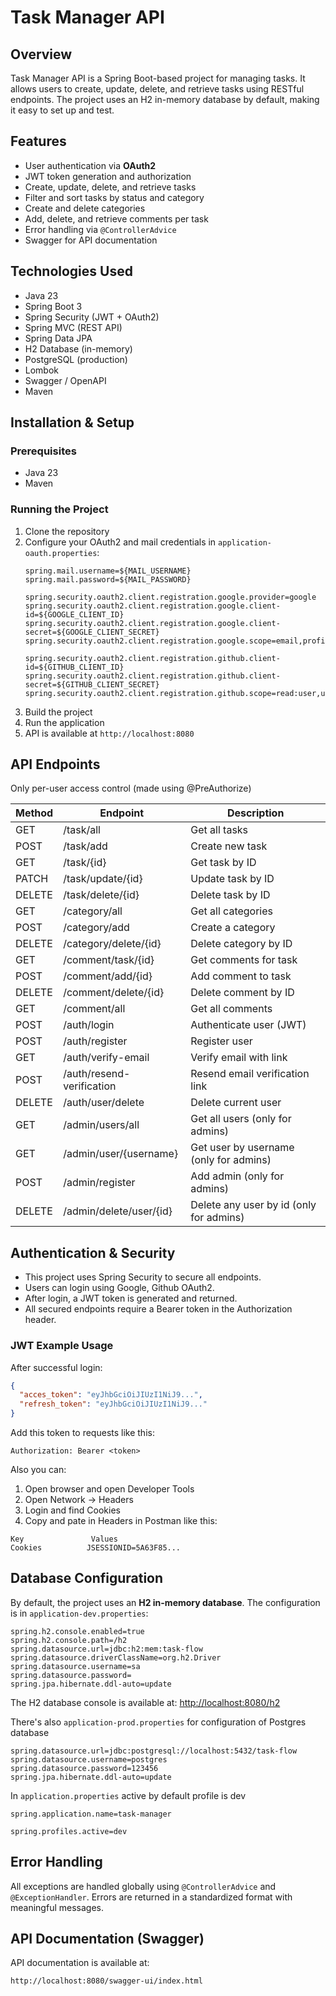 # Task Manager API

## Overview
Task Manager API is a Spring Boot-based project for managing tasks. It allows users to create, update, delete, and retrieve tasks using RESTful endpoints. The project uses an H2 in-memory database by default, making it easy to set up and test.

## Features
- User authentication via **OAuth2**
- JWT token generation and authorization
- Create, update, delete, and retrieve tasks
- Filter and sort tasks by status and category
- Create and delete categories
- Add, delete, and retrieve comments per task
- Error handling via `@ControllerAdvice`
- Swagger for API documentation

## Technologies Used
- Java 23
- Spring Boot 3
- Spring Security (JWT + OAuth2)
- Spring MVC (REST API)
- Spring Data JPA
- H2 Database (in-memory)
- PostgreSQL (production)
- Lombok
- Swagger / OpenAPI
- Maven

## Installation & Setup

### Prerequisites
- Java 23
- Maven

### Running the Project

1. Clone the repository
2. Configure your OAuth2 and mail credentials in `application-oauth.properties`:
    ```properties
    spring.mail.username=${MAIL_USERNAME}
    spring.mail.password=${MAIL_PASSWORD}

    spring.security.oauth2.client.registration.google.provider=google
    spring.security.oauth2.client.registration.google.client-id=${GOOGLE_CLIENT_ID}
    spring.security.oauth2.client.registration.google.client-secret=${GOOGLE_CLIENT_SECRET}
    spring.security.oauth2.client.registration.google.scope=email,profile

    spring.security.oauth2.client.registration.github.client-id=${GITHUB_CLIENT_ID}
    spring.security.oauth2.client.registration.github.client-secret=${GITHUB_CLIENT_SECRET}
    spring.security.oauth2.client.registration.github.scope=read:user,user:email
    ```
3. Build the project
4. Run the application
5. API is available at `http://localhost:8080`

## API Endpoints
Only per-user access control (made using @PreAuthorize)

| Method | Endpoint                  | Description                             |
|--------|---------------------------|-----------------------------------------|
| GET    | /task/all                 | Get all tasks                           |
| POST   | /task/add                 | Create new task                         |
| GET    | /task/{id}                | Get task by ID                          |
| PATCH  | /task/update/{id}         | Update task by ID                       |
| DELETE | /task/delete/{id}         | Delete task by ID                       |
| GET    | /category/all             | Get all categories                      |
| POST   | /category/add             | Create a category                       |
| DELETE | /category/delete/{id}     | Delete category by ID                   |
| GET    | /comment/task/{id}        | Get comments for task                   |
| POST   | /comment/add/{id}         | Add comment to task                     |
| DELETE | /comment/delete/{id}      | Delete comment by ID                    |
| GET    | /comment/all              | Get all comments                        |
| POST   | /auth/login               | Authenticate user (JWT)                 |
| POST   | /auth/register            | Register user                           |
| GET    | /auth/verify-email        | Verify email with link                  |
| POST   | /auth/resend-verification | Resend email verification link          |
| DELETE | /auth/user/delete         | Delete current user                     |
| GET    | /admin/users/all          | Get all users (only for admins)         |
| GET    | /admin/user/{username}    | Get user by username (only for admins)  |
| POST   | /admin/register           | Add admin (only for admins)             |
| DELETE | /admin/delete/user/{id}   | Delete any user by id (only for admins) |





## Authentication & Security

- This project uses Spring Security to secure all endpoints.
- Users can login using Google, Github OAuth2.
- After login, a JWT token is generated and returned.
- All secured endpoints require a Bearer token in the Authorization header.

### JWT Example Usage

After successful login:

```json
{
  "acces_token": "eyJhbGciOiJIUzI1NiJ9...",
  "refresh_token": "eyJhbGciOiJIUzI1NiJ9..."
}
```

Add this token to requests like this:

```
Authorization: Bearer <token>
```

Also you can:
1. Open browser and open Developer Tools
2. Open Network -> Headers
3. Login and find Cookies
4. Copy and pate in Headers in Postman like this:
```
Key               Values 
Cookies          JSESSIONID=5A63F85...
```

## Database Configuration
By default, the project uses an **H2 in-memory database**. The configuration is in `application-dev.properties`:
```properties
spring.h2.console.enabled=true
spring.h2.console.path=/h2
spring.datasource.url=jdbc:h2:mem:task-flow
spring.datasource.driverClassName=org.h2.Driver
spring.datasource.username=sa
spring.datasource.password=
spring.jpa.hibernate.ddl-auto=update
```
The H2 database console is available at: [http://localhost:8080/h2](http://localhost:8080/h2)

There's also `application-prod.properties` for configuration of Postgres database
```
spring.datasource.url=jdbc:postgresql://localhost:5432/task-flow
spring.datasource.username=postgres
spring.datasource.password=123456
spring.jpa.hibernate.ddl-auto=update
```
In `application.properties` active by default profile is dev
```
spring.application.name=task-manager

spring.profiles.active=dev
```

## Error Handling
All exceptions are handled globally using `@ControllerAdvice` and `@ExceptionHandler`. Errors are returned in a standardized format with meaningful messages.

## API Documentation (Swagger)
API documentation is available at:

```
http://localhost:8080/swagger-ui/index.html
```
